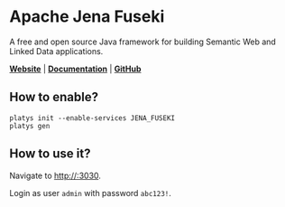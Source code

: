 # Apache Jena Fuseki

A free and open source Java framework for building Semantic Web and Linked Data applications.

**[Website](https://jena.apache.org/index.html)** | **[Documentation](https://jena.apache.org/documentation/fuseki2/)** | **[GitHub](https://github.com/apache/jena)**

## How to enable?

```
platys init --enable-services JENA_FUSEKI
platys gen
```

## How to use it?

Navigate to <http://:3030>.

Login as user `admin` with password `abc123!`. 